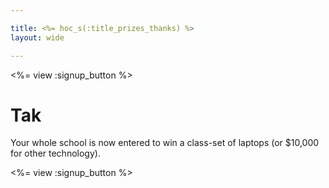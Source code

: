 ```yaml
---

title: <%= hoc_s(:title_prizes_thanks) %>
layout: wide

---
```


<%= view :signup_button %>

# Tak

Your whole school is now entered to win a class-set of laptops (or $10,000 for other technology).

<%= view :signup_button %>